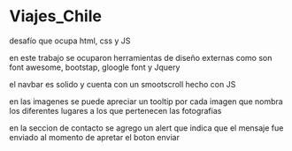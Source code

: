 # Viajes_Chile
desafío que ocupa html, css y JS 

en este trabajo se ocuparon herramientas de diseño externas como son
font awesome, bootstap, gloogle font y Jquery

el navbar es solido y cuenta con un smootscroll hecho con JS

en las imagenes se puede apreciar un tooltip por cada imagen que nombra los diferentes lugares a los que pertenecen las fotografias 

en la seccion de contacto se agrego un alert que indica que el mensaje fue enviado al momento de apretar el boton enviar 
